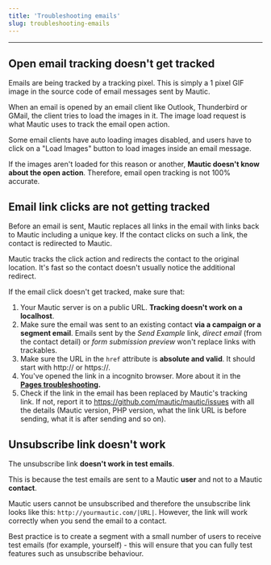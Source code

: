 ```yaml
---
title: 'Troubleshooting emails'
slug: troubleshooting-emails
---
```


---
## Open email tracking doesn't get tracked

Emails are being tracked by a tracking pixel. This is simply a 1 pixel GIF image in the source code of email messages sent by Mautic. 

When an email is opened by an email client like Outlook, Thunderbird or GMail, the client tries to load the images in it. The image load request is what Mautic uses to track the email open action.

Some email clients have auto loading images disabled, and users have to click on a "Load Images" button to load images inside an email message. 

If the images aren't loaded for this reason or another, **Mautic doesn't know about the open action**. Therefore, email open tracking is not 100% accurate.

## Email link clicks are not getting tracked

Before an email is sent, Mautic replaces all links in the email with links back to Mautic including a unique key. If the contact clicks on such a link, the contact is redirected to Mautic. 

Mautic tracks the click action and redirects the contact to the original location. It's fast so the contact doesn't usually notice the additional redirect.

If the email click doesn't get tracked, make sure that:

1. Your Mautic server is on a public URL. **Tracking doesn't work on a localhost**.
2. Make sure the email was sent to an existing contact **via a campaign or a segment email**. Emails sent by the *Send Example* link, *direct email* (from the contact detail) or *form submission preview* won't replace links with trackables.
3. Make sure the URL in the `href` attribute is **absolute and valid**. It should start with http:// or https://.
4. You've opened the link in a incognito browser. More about it in the **[Pages troubleshooting](../../../../../index.phpubleshooting.html).**
5. Check if the link in the email has been replaced by Mautic's tracking link. If not, report it to https://github.com/mautic/mautic/issues with all the details (Mautic version, PHP version, what the link URL is before sending, what it is after sending and so on).

## Unsubscribe link doesn't work

The unsubscribe link **doesn't work in test emails**. 

This is because the test emails are sent to a Mautic **user** and not to a Mautic **contact**. 

Mautic users cannot be unsubscribed and therefore the unsubscribe link looks like this: `http://yourmautic.com/|URL|`. However, the link will work correctly when you send the email to a contact.  

Best practice is to create a segment with a small number of users to receive test emails (for example, yourself) - this will ensure that you can fully test features such as unsubscribe behaviour.
